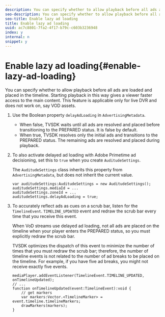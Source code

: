 ```yaml
---
description: You can specify whether to allow playback before all ads are loaded and placed in the timeline. Starting playback in this way gives a viewer faster access to the main content. This feature is applicable only for live DVR and does not work on, say VOD assets.
seo-description: You can specify whether to allow playback before all ads are loaded and placed in the timeline. Starting playback in this way gives a viewer faster access to the main content. This feature is applicable only for live DVR and does not work on, say VOD assets.
seo-title: Enable lazy ad loading
title: Enable lazy ad loading
uuid: ac7c8801-7fa2-4f17-b79c-c603b3236948
index: y
internal: n
snippet: y
---
```


# Enable lazy ad loading{#enable-lazy-ad-loading}

You can specify whether to allow playback before all ads are loaded and placed in the timeline. Starting playback in this way gives a viewer faster access to the main content. This feature is applicable only for live DVR and does not work on, say VOD assets.

1. Use the Boolean property `delayAdLoading` in `AdvertisingMetadata`.

    * When false, TVSDK waits until all ads are resolved and placed before transitioning to the PREPARED status. It is false by default. 
    * When true, TVSDK resolves only the initial ads and transitions to the PREPARED status. The remaining ads are resolved and placed during playback.

1. To also activate delayed ad loading with Adobe Primetime ad decisioning, set this to `true` when you create `AuditudeSettings`.

   The `AuditudeSettings` class inherits this property from `AdvertisingMetadata`, but does not inherit the current value.

   ```
   var auditudeSettings:AuditudeSettings = new AuditudeSettings(); 
   auditudeSettings.mediaId = ... 
   auditudeSettings.zoneId = ... 
   auditudeSettings.delayAdLoading = true;
   ```

1. To accurately reflect ads as cues on a scrub bar, listen for the `TimelineEvent`. `TIMELINE_UPDATED` event and redraw the scrub bar every time that you receive this event.

   When VoD streams use delayed ad loading, not all ads are placed on the timeline when your player enters the PREPARED status, so you must explicitly redraw the scrub bar.

   TVSDK optimizes the dispatch of this event to minimize the number of times that you must redraw the scrub bar; therefore, the number of timeline events is not related to the number of ad breaks to be placed on the timeline. For example, if you have five ad breaks, you might not receive exactly five events.

   ```
   mediaPlayer.addEventListener(TimelineEvent.TIMELINE_UPDATED, onTimelineUpdated); 
   // ... 
   function onTimelineUpdated(event:TimelineEvent):void { 
       // get markers 
       var markers:Vector.<TimelineMarker> = event.timeline.timelineMarkers; 
       drawMarkers(markers); 
   } 
   ```

